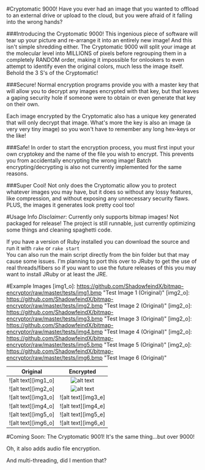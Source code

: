 #Cryptomatic 9000!
Have you ever had an image that you wanted to offload to an external drive or upload to the cloud,
but you were afraid of it falling into the wrong hands?

###Introducing the Cryptomatic 9000!
This ingenious piece of software will tear up your picture and re-arrange it into an entirely new image!
And this isn't simple shredding either. The Cryptomatic 9000 will split your image at the molecular level
into MILLIONS of pixels before regrouping them in a completely RANDOM order, making it impossible for onlookers
to even attempt to identify even the original colors, much less the image itself. Behold the 3 S's of the Cryptomatic!

###Secure!
Normal encryption programs provide you with a master key that will allow you to decrypt any images encrypted with that key,
but that leaves a gaping security hole if someone were to obtain or even generate that key on their own.

Each image encrypted by the Cryptomatic also has a unique key generated that will only decrypt that image. What's more
the key is also an image (a very very tiny image) so you won't have to remember any long hex-keys or the like!

###Safe!
In order to start the encryption process, you must first input your own cryptokey and the name of the file you wish to encrypt.
This prevents you from accidentally encrypting the wrong image! Batch encrypting/decrypting is also not currently implemented
for the same reasons.

###Super Cool!
Not only does the Cryptomatic allow you to protect whatever images you may have, but it does so without any lossy features, like compression,
and without exposing any unnecessary security flaws. PLUS, the images it generates look pretty cool too!

#Usage Info
*Disclaimer*: Currently only supports bitmap images! Not packaged for release!
The project is still runnable, just currently optimizing some things and cleaning spaghetti code.

If you have a version of Ruby installed you can download the source and run it with
`rake` or `rake start`  
You can also run the main script directly from the bin folder but that may cause some issues.
I'm planning to port this over to JRuby to get the use of real threads/fibers so if you want
to use the future releases of this you may want to install JRuby or at least the JRE.

#Example Images
[img1_o]: https://github.com/ShadowfeindX/bitmap-encryptor/raw/master/tests/img1.bmp "Test Image 1 (Original)"
[img2_o]: https://github.com/ShadowfeindX/bitmap-encryptor/raw/master/tests/img2.bmp "Test Image 2 (Original)"
[img2_o]: https://github.com/ShadowfeindX/bitmap-encryptor/raw/master/tests/img3.bmp "Test Image 3 (Original)"
[img2_o]: https://github.com/ShadowfeindX/bitmap-encryptor/raw/master/tests/img4.bmp "Test Image 4 (Original)"
[img2_o]: https://github.com/ShadowfeindX/bitmap-encryptor/raw/master/tests/img5.bmp "Test Image 5 (Original)"
[img2_o]: https://github.com/ShadowfeindX/bitmap-encryptor/raw/master/tests/img6.bmp "Test Image 6 (Original)"

[img1_e]:
[img2_e]:
[img2_e]:
[img2_e]:
[img2_e]:
[img2_e]:

| Original          | Encrypted         |
|:-----------------:|:-----------------:|
|![alt text][img1_o]|![alt text][img1_e]|
|![alt text][img2_o]|![alt text][img2_e]|
|![alt text][img3_o]|![alt text][img3_e]|
|![alt text][img4_o]|![alt text][img4_e]|
|![alt text][img5_o]|![alt text][img5_e]|
|![alt text][img6_o]|![alt text][img6_e]|

#Coming Soon: The Cryptomatic 9001!
It's the same thing...but over 9000!

Oh, it also adds audio file encryption.

And multi-threading, did I mention that?

